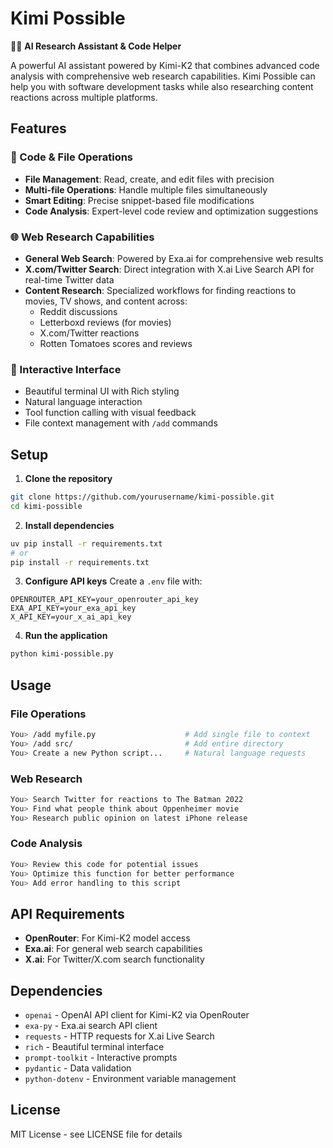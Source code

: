 # Kimi Possible

🕵️‍♀️ **AI Research Assistant & Code Helper**

A powerful AI assistant powered by Kimi-K2 that combines advanced code analysis with comprehensive web research capabilities. Kimi Possible can help you with software development tasks while also researching content reactions across multiple platforms.

## Features

### 🔧 Code & File Operations
- **File Management**: Read, create, and edit files with precision
- **Multi-file Operations**: Handle multiple files simultaneously
- **Smart Editing**: Precise snippet-based file modifications
- **Code Analysis**: Expert-level code review and optimization suggestions

### 🌐 Web Research Capabilities
- **General Web Search**: Powered by Exa.ai for comprehensive web results
- **X.com/Twitter Search**: Direct integration with X.ai Live Search API for real-time Twitter data
- **Content Research**: Specialized workflows for finding reactions to movies, TV shows, and content across:
  - Reddit discussions
  - Letterboxd reviews (for movies)
  - X.com/Twitter reactions
  - Rotten Tomatoes scores and reviews

### 💬 Interactive Interface
- Beautiful terminal UI with Rich styling
- Natural language interaction
- Tool function calling with visual feedback
- File context management with `/add` commands

## Setup

1. **Clone the repository**
```bash
git clone https://github.com/yourusername/kimi-possible.git
cd kimi-possible
```

2. **Install dependencies**
```bash
uv pip install -r requirements.txt
# or
pip install -r requirements.txt
```

3. **Configure API keys**
Create a `.env` file with:
```env
OPENROUTER_API_KEY=your_openrouter_api_key
EXA_API_KEY=your_exa_api_key
X_API_KEY=your_x_ai_api_key
```

4. **Run the application**
```bash
python kimi-possible.py
```

## Usage

### File Operations
```bash
You> /add myfile.py                    # Add single file to context
You> /add src/                         # Add entire directory
You> Create a new Python script...     # Natural language requests
```

### Web Research
```bash
You> Search Twitter for reactions to The Batman 2022
You> Find what people think about Oppenheimer movie
You> Research public opinion on latest iPhone release
```

### Code Analysis
```bash
You> Review this code for potential issues
You> Optimize this function for better performance
You> Add error handling to this script
```

## API Requirements

- **OpenRouter**: For Kimi-K2 model access
- **Exa.ai**: For general web search capabilities
- **X.ai**: For Twitter/X.com search functionality

## Dependencies

- `openai` - OpenAI API client for Kimi-K2 via OpenRouter
- `exa-py` - Exa.ai search API client
- `requests` - HTTP requests for X.ai Live Search
- `rich` - Beautiful terminal interface
- `prompt-toolkit` - Interactive prompts
- `pydantic` - Data validation
- `python-dotenv` - Environment variable management

## License

MIT License - see LICENSE file for details

